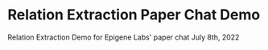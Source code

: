 # Relation Extraction Paper Chat Demo

Relation Extraction Demo for Epigene Labs' paper chat July 8th, 2022